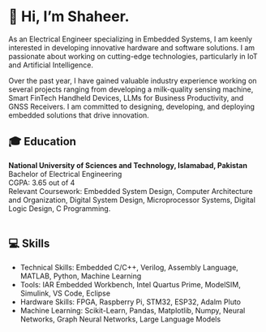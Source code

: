 <H1>👋 Hi, I’m Shaheer.</H1>

<p>As an Electrical Engineer specializing in Embedded Systems, I am keenly interested in developing innovative hardware and software solutions. I am passionate about working on cutting-edge technologies, particularly in IoT and Artificial Intelligence.</p>
<p>Over the past year, I have gained valuable industry experience working on several projects ranging from developing a milk-quality sensing machine, Smart FinTech Handheld Devices, LLMs for Business Productivity, and GNSS Receivers. I am committed to designing, developing, and deploying embedded solutions that drive innovation.</p>

<div>
  <h2>🎓 Education</h2>
      <strong>National University of Sciences and Technology, Islamabad, Pakistan</strong><br>
      Bachelor of Electrical Engineering<br>
      CGPA: 3.65 out of 4<br>
      Relevant Coursework: Embedded System Design, Computer Architecture and Organization, Digital System Design, Microprocessor Systems, Digital Logic Design, C Programming.<br>
      <br>
  <h2>💻 Skills</h2>
  <ul>
    <li>Technical Skills: Embedded C/C++, Verilog, Assembly Language, MATLAB,  Python, Machine Learning</li>
    <li>Tools: IAR Embedded Workbench, Intel Quartus Prime, ModelSIM, Simulink, VS Code, Eclipse</li>
    <li>Hardware Skills: FPGA, Raspberry Pi, STM32, ESP32, Adalm Pluto</li>
    <li>Machine Learning: Scikit-Learn, Pandas, Matplotlib, Numpy, Neural Networks, Graph Neural Networks, Large Language Models</li>
  </ul>
</div>
